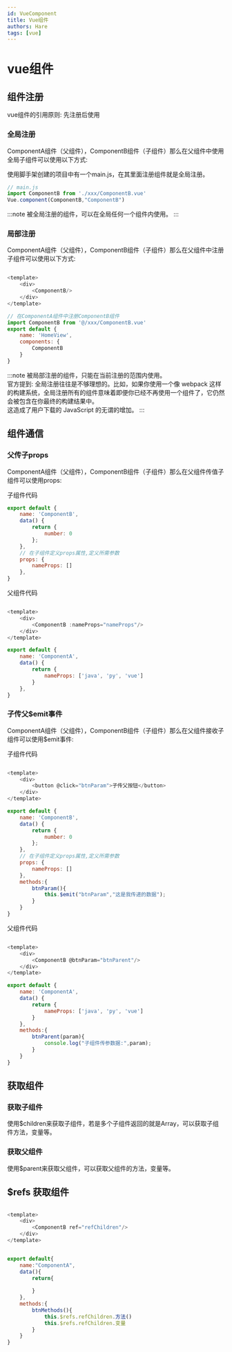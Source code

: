```yaml
---
id: VueComponent
title: Vue组件
authors: Hare
tags: [vue]
---
```


# vue组件

## 组件注册
vue组件的引用原则: 先注册后使用

### 全局注册
ComponentA组件（父组件），ComponentB组件（子组件）那么在父组件中使用全局子组件可以使用以下方式:<br/>

使用脚手架创建的项目中有一个main.js，在其里面注册组件就是全局注册。
~~~js
// main.js
import ComponentB from './xxx/ComponentB.vue'
Vue.component(ComponentB,"ComponentB")
~~~
:::note
被全局注册的组件，可以在全局任何一个组件内使用。
:::


### 局部注册
ComponentA组件（父组件），ComponentB组件（子组件）那么在父组件中注册子组件可以使用以下方式:
~~~js

<template>
    <div>
        <ComponentB/>
    </div>
</template>

// 在ComponentA组件中注册ComponentB组件
import ComponentB from '@/xxx/ComponentB.vue'
export default {
    name: 'HomeView',
    components: {
        ComponentB
    }
}
~~~
:::note
被局部注册的组件，只能在当前注册的范围内使用。<br/>
官方提到:
全局注册往往是不够理想的。比如，如果你使用一个像 webpack 这样的构建系统，全局注册所有的组件意味着即便你已经不再使用一个组件了，它仍然会被包含在你最终的构建结果中。<br/>
这造成了用户下载的 JavaScript 的无谓的增加。
:::


## 组件通信

### 父传子props
ComponentA组件（父组件），ComponentB组件（子组件）那么在父组件传值子组件可以使用props:

子组件代码
~~~js
export default {
    name: 'ComponentB',
    data() {
        return {
            number: 0
        };
    },
    // 在子组件定义props属性,定义所需参数
    props: {
        nameProps: []
    },
}
~~~

父组件代码
~~~js

<template>
    <div>
        <ComponentB :nameProps="nameProps"/>
    </div>
</template>

export default {
    name: 'ComponentA',
    data() {
        return {
            nameProps: ['java', 'py', 'vue']
        }
    },
}
~~~

### 子传父$emit事件
ComponentA组件（父组件），ComponentB组件（子组件）那么在父组件接收子组件可以使用$emit事件:

子组件代码
~~~js

<template>
    <div>
        <button @click="btnParam">子传父按钮</button>
    </div>
</template>

export default {
    name: 'ComponentB',
    data() {
        return {
            number: 0
        };
    },
    // 在子组件定义props属性,定义所需参数
    props: {
        nameProps: []
    },
    methods:{
        btnParam(){
            this.$emit("btnParam","这是我传递的数据");
        }
    }
}
~~~

父组件代码
~~~js

<template>
    <div>
        <ComponentB @btnParam="btnParent"/>
    </div>
</template>

export default {
    name: 'ComponentA',
    data() {
        return {
            nameProps: ['java', 'py', 'vue']
        }
    },
    methods:{
        btnParent(param){
            console.log("子组件传参数据:",param);
        }
    }
}
~~~

## 获取组件

### 获取子组件
使用$children来获取子组件，若是多个子组件返回的就是Array，可以获取子组件方法，变量等。

### 获取父组件
使用$parent来获取父组件，可以获取父组件的方法，变量等。

## $refs 获取组件

~~~js

<template>
    <div>
        <ComponentB ref="refChildren"/>
    </div>
</template>


export default{
    name:"ComponentA",
    data(){
        return{
            
        }
    },
    methods:{
        btnMethods(){
            this.$refs.refChildren.方法()
            this.$refs.refChildren.变量
        }
    }
}
~~~
